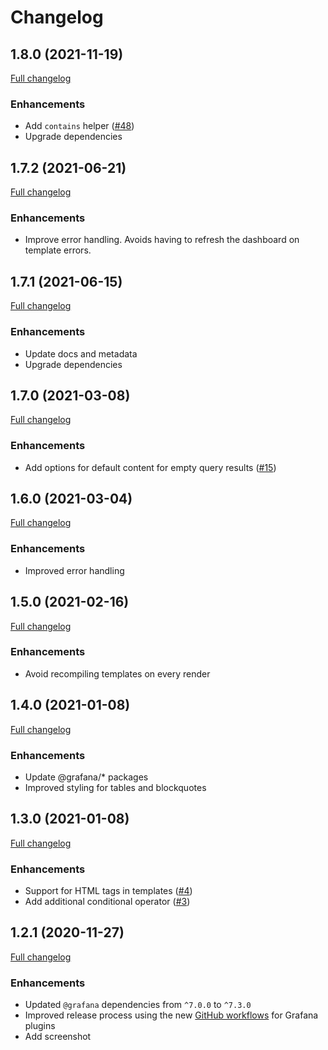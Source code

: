 # Changelog

## 1.8.0 (2021-11-19)

[Full changelog](https://github.com/marcusolsson/grafana-dynamictext-panel/compare/v1.7.2...v1.8.0)

### Enhancements

- Add `contains` helper ([#48](https://github.com/marcusolsson/grafana-dynamictext-panel/issues/48))
- Upgrade dependencies

## 1.7.2 (2021-06-21)

[Full changelog](https://github.com/marcusolsson/grafana-dynamictext-panel/compare/v1.7.1...v1.7.2)

### Enhancements

- Improve error handling. Avoids having to refresh the dashboard on template errors.

## 1.7.1 (2021-06-15)

[Full changelog](https://github.com/marcusolsson/grafana-dynamictext-panel/compare/v1.7.0...v1.7.1)

### Enhancements

- Update docs and metadata
- Upgrade dependencies

## 1.7.0 (2021-03-08)

[Full changelog](https://github.com/marcusolsson/grafana-dynamictext-panel/compare/v1.6.0...v1.7.0)

### Enhancements

- Add options for default content for empty query results ([#15](https://github.com/marcusolsson/grafana-dynamictext-panel/issues/15))

## 1.6.0 (2021-03-04)

[Full changelog](https://github.com/marcusolsson/grafana-dynamictext-panel/compare/v1.5.0...v1.6.0)

### Enhancements

- Improved error handling

## 1.5.0 (2021-02-16)

[Full changelog](https://github.com/marcusolsson/grafana-dynamictext-panel/compare/v1.4.0...v1.5.0)

### Enhancements

- Avoid recompiling templates on every render

## 1.4.0 (2021-01-08)

[Full changelog](https://github.com/marcusolsson/grafana-dynamictext-panel/compare/v1.3.0...v1.4.0)

### Enhancements

- Update @grafana/* packages
- Improved styling for tables and blockquotes

## 1.3.0 (2021-01-08)

[Full changelog](https://github.com/marcusolsson/grafana-dynamictext-panel/compare/v1.2.1...v1.3.0)

### Enhancements

- Support for HTML tags in templates ([#4](https://github.com/marcusolsson/grafana-dynamictext-panel/issues/4))
- Add additional conditional operator ([#3](https://github.com/marcusolsson/grafana-dynamictext-panel/issues/3))

## 1.2.1 (2020-11-27)

[Full changelog](https://github.com/marcusolsson/grafana-dynamictext-panel/compare/v1.2.0...v1.2.1)

### Enhancements

- Updated `@grafana` dependencies from `^7.0.0` to `^7.3.0`
- Improved release process using the new [GitHub workflows](https://github.com/grafana/plugin-workflows) for Grafana plugins
- Add screenshot
